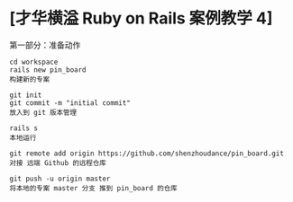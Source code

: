 # [才华横溢 Ruby on Rails 案例教学 4]

第一部分：准备动作

```
cd workspace
rails new pin_board
构建新的专案

git init
git commit -m "initial commit"
放入到 git 版本管理

rails s
本地运行

git remote add origin https://github.com/shenzhoudance/pin_board.git
对接 远端 Github 的远程仓库

git push -u origin master
将本地的专案 master 分支 推到 pin_board 的仓库
```
